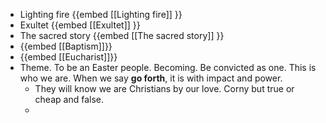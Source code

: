 - Lighting fire {{embed [[Lighting fire]] }}
- Exultet {{embed [[Exultet]] }}
- The sacred story {{embed [[The sacred story]] }}
- {{embed [[Baptism]]}}
- {{embed [[Eucharist]]}}
- Theme. To be an Easter people. Becoming. Be convicted as one. This is who we are. When we say **go forth**,  it is with impact and power.
	- They will know we are Christians by our love. Corny but true or cheap and false.
	-